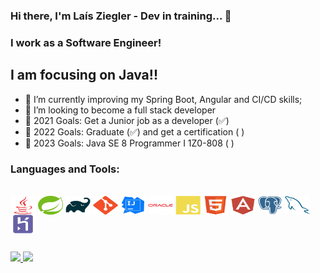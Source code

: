### Hi there, I'm Laís Ziegler - Dev in training... 👋
### I work as a Software Engineer!


## I am focusing on Java!!

- 🔭 I’m currently improving my Spring Boot, Angular and CI/CD skills;
- 🧠 I’m looking to become a full stack developer
- 🥅 2021 Goals: Get a Junior job as a developer (✅)
- 🥅 2022 Goals: Graduate (✅) and get a certification (  )
- 🥅 2023 Goals: Java SE 8 Programmer I 1Z0-808 (  )


### Languages and Tools:
<div style="display: inline_block"><br>
  <img align="center" alt="laiszig's GitHub" height="30" width="40" src="https://raw.githubusercontent.com/devicons/devicon/master/icons/java/java-plain.svg">
  <img align="center" alt="laiszig's GitHub" height="30" width="40" src="https://github.com/devicons/devicon/blob/master/icons/spring/spring-original.svg">
  <img align="center" alt="laiszig's GitHub" height="30" width="40" src="https://github.com/devicons/devicon/blob/master/icons/gradle/gradle-plain.svg">
  <img align="center" alt="laiszig's GitHub" height="30" width="40" src="https://github.com/devicons/devicon/blob/master/icons/git/git-plain.svg">
  <img align="center" alt="laiszig's GitHub" height="30" width="40" src="https://github.com/devicons/devicon/blob/master/icons/intellij/intellij-plain.svg">
  <img align="center" alt="laiszig's GitHu" height="30" width="40" src="https://raw.githubusercontent.com/devicons/devicon/1119b9f84c0290e0f0b38982099a2bd027a48bf1/icons/oracle/oracle-original.svg">
  <img align="center" alt="laiszig's GitHub" height="30" width="40" src="https://raw.githubusercontent.com/devicons/devicon/master/icons/javascript/javascript-plain.svg">
  <img align="center" alt="laiszig's GitHub" height="30" width="40" src="https://raw.githubusercontent.com/devicons/devicon/master/icons/html5/html5-original.svg">
  <img align="center" alt="laiszig's GitHub" height="30" width="40" src="https://github.com/devicons/devicon/blob/master/icons/angularjs/angularjs-plain.svg">
  <img align="center" alt="laiszig's GitHub" height="30" width="40" src="https://github.com/devicons/devicon/blob/master/icons/postgresql/postgresql-plain.svg">
  <img align="center" alt="laiszig's GitHub" height="30" width="40" src="https://github.com/devicons/devicon/blob/master/icons/mysql/mysql-plain.svg">
  <img align="center" alt="laiszig's GitHub" height="30" width="40" src="https://github.com/devicons/devicon/blob/master/icons/heroku/heroku-plain.svg">

</div>

##

<div>
  <a href="https://github.com/laiszig">
  <img height="151em" src="https://github-readme-stats.vercel.app/api?username=laiszig&show_icons=true&theme=blue-green&include_all_commits=true&count_private=true"/>
  <img height="151em" src="https://github-readme-stats.vercel.app/api/top-langs/?username=laiszig&theme=blue-green&layout=compact&langs_count=20"/>   
</div>

[linkedin]: https://www.linkedin.com/in/lais-ziegler-4a4880101/
